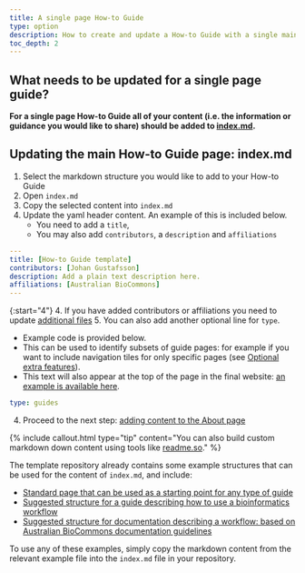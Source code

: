 ```yaml
---
title: A single page How-to Guide
type: option
description: How to create and update a How-to Guide with a single main content page.
toc_depth: 2
---
```



## What needs to be updated for a single page guide?

**For a single page How-to Guide all of your content (i.e. the information or guidance you would like to share) should be added to [index.md](https://github.com/AustralianBioCommons/guide-template/blob/132851cbc0bb112cafbaa623487e4524af5dee36/index.md).**


## Updating the main How-to Guide page: index.md

1. Select the markdown structure you would like to add to your How-to Guide
2. Open `index.md`
3. Copy the selected content into `index.md`
4. Update the yaml header content. An example of this is included below. 
   - You need to add a `title`, 
   - You may also add `contributors`, a `description` and `affiliations`

```yaml
---
title: [How-to Guide template]
contributors: [Johan Gustafsson]
description: Add a plain text description here.
affiliations: [Australian BioCommons]
---   
```

{:start="4"}
4. If you have added contributors or affiliations you need to update [additional files](update_other_files)
5. You can also add another optional line for `type`. 
   - Example code is provided below. 
   - This can be used to identify subsets of guide pages: for example if you want to include navigation tiles for only specific pages (see [Optional extra features](extras.md)). 
   - This text will also appear at the top of the page in the final website: [an example is available here](https://australianbiocommons.github.io/how-to-guide-template/add_new_pages). 

```yaml
type: guides
```
4. Proceed to the next step: [adding content to the About page](update_about)

{% include callout.html type="tip" content="You can also build custom markdown down content using tools like [readme.so](https://readme.so/)." %}

The template repository already contains some example structures that can be used for the content of `index.md`, and include:

- [Standard page that can be used as a starting point for any type of guide](https://australianbiocommons.github.io/guide-template/example_page)
- [Suggested structure for a guide describing how to use a bioinformatics workflow](https://australianbiocommons.github.io/guide-template/example_bioinformatics_workflow_page)
- [Suggested structure for documentation describing a workflow: based on Australian BioCommons documentation guidelines](https://australianbiocommons.github.io/guide-template/example_workflow_documentation_page)

To use any of these examples, simply copy the markdown content from the relevant example file into the `index.md` file in your repository.



